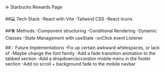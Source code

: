 ☕ Starbucks Rewards Page

##💻 Tech Stack
-React with Vite
-Tailwind CSS
-React-Icons

##🛠 Methods
-Component structuring
-Conditional Rendering
-Dynamic Classes
-State Management with useState
-onClick event Listener

##💡 Future Implementations
-Fix up certain awkward whitespaces, or lack of
-Maybe change the font family
-Add a fade transition animation to the tabbed section
-Add a dropdown/accordion mobile menu in the footer section
-Add no scroll + background fade to the mobile navbar
